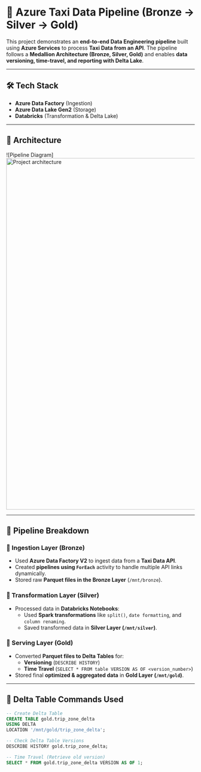 # 🚖 Azure Taxi Data Pipeline (Bronze → Silver → Gold)

This project demonstrates an **end-to-end Data Engineering pipeline** built using **Azure Services** to process **Taxi Data from an API**. The pipeline follows a **Medallion Architecture (Bronze, Silver, Gold)** and enables **data versioning, time-travel, and reporting with Delta Lake**.

---

## **🛠️ Tech Stack**
- **Azure Data Factory** (Ingestion)
- **Azure Data Lake Gen2** (Storage)
- **Databricks** (Transformation & Delta Lake)


---

## **📌 Architecture**
![Pipeline Diagram] <img width="940" alt="Project architecture" src="https://github.com/user-attachments/assets/4f158a9d-412c-4299-ad1d-9259021c4c64" />  

---

## **📂 Pipeline Breakdown**
### **🔹 Ingestion Layer (Bronze)**
- Used **Azure Data Factory V2** to ingest data from a **Taxi Data API**.
- Created **pipelines using `ForEach`** activity to handle multiple API links dynamically.
- Stored raw **Parquet files in the Bronze Layer** (`/mnt/bronze`).

### **🔸 Transformation Layer (Silver)**
- Processed data in **Databricks Notebooks**:
  - Used **Spark transformations** like `split()`, `date formatting`, and `column renaming`.
  - Saved transformed data in **Silver Layer (`/mnt/silver`)**.

### **🏅 Serving Layer (Gold)**
- Converted **Parquet files to Delta Tables** for:
  - **Versioning** (`DESCRIBE HISTORY`)
  - **Time Travel** (`SELECT * FROM table VERSION AS OF <version_number>`)
- Stored final **optimized & aggregated data** in **Gold Layer (`/mnt/gold`)**.

---

## **💾 Delta Table Commands Used**
```sql
-- Create Delta Table
CREATE TABLE gold.trip_zone_delta
USING DELTA
LOCATION '/mnt/gold/trip_zone_delta';

-- Check Delta Table Versions
DESCRIBE HISTORY gold.trip_zone_delta;

-- Time Travel (Retrieve old version)
SELECT * FROM gold.trip_zone_delta VERSION AS OF 1;
